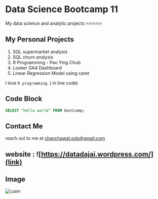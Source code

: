 # Data Science Bootcamp 11
My data science and analytic projects 🔥🔥🔥🔥🔥

## My Personal Projects

1. SQL supermarket analysis
2. SQL churn analysis
3. R Programming - Pao Ying Chub
4. Looker GA4 Dashboard
5. Linear Regression Model using caret

I love `R programming`. ( in line code)

## Code Block
```sql
SELECT "hello world" FROM bootcamp;
```

## Contact Me
reach out to me at chanchawat.pds@gmail.com

## website : ![https://datadajai.wordpress.com/](link)

## Image 
![calm](https://images.pexels.com/photos/40784/drops-of-water-water-nature-liquid-40784.jpeg)

